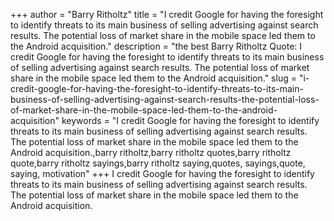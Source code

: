 +++
author = "Barry Ritholtz"
title = "I credit Google for having the foresight to identify threats to its main business of selling advertising against search results. The potential loss of market share in the mobile space led them to the Android acquisition."
description = "the best Barry Ritholtz Quote: I credit Google for having the foresight to identify threats to its main business of selling advertising against search results. The potential loss of market share in the mobile space led them to the Android acquisition."
slug = "i-credit-google-for-having-the-foresight-to-identify-threats-to-its-main-business-of-selling-advertising-against-search-results-the-potential-loss-of-market-share-in-the-mobile-space-led-them-to-the-android-acquisition"
keywords = "I credit Google for having the foresight to identify threats to its main business of selling advertising against search results. The potential loss of market share in the mobile space led them to the Android acquisition.,barry ritholtz,barry ritholtz quotes,barry ritholtz quote,barry ritholtz sayings,barry ritholtz saying,quotes, sayings,quote, saying, motivation"
+++
I credit Google for having the foresight to identify threats to its main business of selling advertising against search results. The potential loss of market share in the mobile space led them to the Android acquisition.
